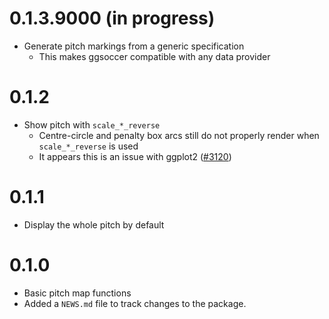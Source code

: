 # 0.1.3.9000 (in progress)

* Generate pitch markings from a generic specification
  * This makes ggsoccer compatible with any data provider

# 0.1.2

* Show pitch with `scale_*_reverse`
  * Centre-circle and penalty box arcs still do not properly render when 
    `scale_*_reverse` is used
  * It appears this is an issue with ggplot2 ([#3120](https://github.com/tidyverse/ggplot2/issues/3120))

# 0.1.1

* Display the whole pitch by default

# 0.1.0

* Basic pitch map functions
* Added a `NEWS.md` file to track changes to the package.
